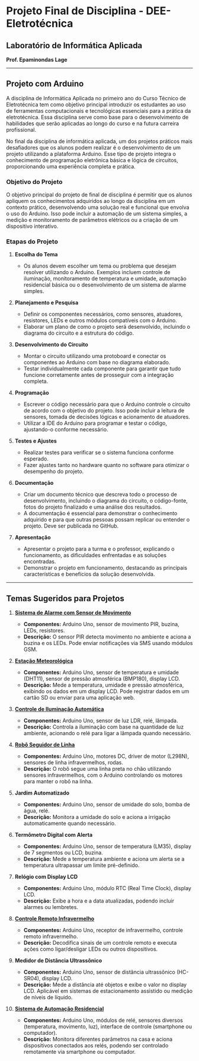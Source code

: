 # Projeto Final de Disciplina - DEE-Eletrotécnica

## Laboratório de Informática Aplicada
**Prof. Epaminondas Lage**

---

## Projeto com Arduino

A disciplina de Informática Aplicada no primeiro ano do Curso Técnico de Eletrotécnica tem como objetivo principal introduzir os estudantes ao uso de ferramentas computacionais e tecnológicas essenciais para a prática da eletrotécnica. Essa disciplina serve como base para o desenvolvimento de habilidades que serão aplicadas ao longo do curso e na futura carreira profissional.

No final da disciplina de informática aplicada, um dos projetos práticos mais desafiadores que os alunos podem realizar é o desenvolvimento de um projeto utilizando a plataforma Arduino. Esse tipo de projeto integra o conhecimento de programação eletrônica básica e lógica de circuitos, proporcionando uma experiência completa e prática.

### Objetivo do Projeto

O objetivo principal do projeto de final de disciplina é permitir que os alunos apliquem os conhecimentos adquiridos ao longo da disciplina em um contexto prático, desenvolvendo uma solução real e funcional que envolva o uso do Arduino. Isso pode incluir a automação de um sistema simples, a medição e monitoramento de parâmetros elétricos ou a criação de um dispositivo interativo.

### Etapas do Projeto

1. **Escolha do Tema**
   - Os alunos devem escolher um tema ou problema que desejam resolver utilizando o Arduino. Exemplos incluem controle de iluminação, monitoramento de temperatura e umidade, automação residencial básica ou o desenvolvimento de um sistema de alarme simples.

2. **Planejamento e Pesquisa**
   - Definir os componentes necessários, como sensores, atuadores, resistores, LEDs e outros módulos compatíveis com o Arduino.
   - Elaborar um plano de como o projeto será desenvolvido, incluindo o diagrama do circuito e a estrutura do código.

3. **Desenvolvimento do Circuito**
   - Montar o circuito utilizando uma protoboard e conectar os componentes ao Arduino com base no diagrama elaborado.
   - Testar individualmente cada componente para garantir que tudo funcione corretamente antes de prosseguir com a integração completa.

4. **Programação**
   - Escrever o código necessário para que o Arduino controle o circuito de acordo com o objetivo do projeto. Isso pode incluir a leitura de sensores, tomada de decisões lógicas e acionamento de atuadores.
   - Utilizar a IDE do Arduino para programar e testar o código, ajustando-o conforme necessário.

5. **Testes e Ajustes**
   - Realizar testes para verificar se o sistema funciona conforme esperado.
   - Fazer ajustes tanto no hardware quanto no software para otimizar o desempenho do projeto.

6. **Documentação**
   - Criar um documento técnico que descreva todo o processo de desenvolvimento, incluindo o diagrama do circuito, o código-fonte, fotos do projeto finalizado e uma análise dos resultados.
   - A documentação é essencial para demonstrar o conhecimento adquirido e para que outras pessoas possam replicar ou entender o projeto. Deve ser publicada no GitHub.

7. **Apresentação**
   - Apresentar o projeto para a turma e o professor, explicando o funcionamento, as dificuldades enfrentadas e as soluções encontradas.
   - Demonstrar o projeto em funcionamento, destacando as principais características e benefícios da solução desenvolvida.

---

## Temas Sugeridos para Projetos

1. [**Sistema de Alarme com Sensor de Movimento**](https://github.com/Epaminondaslage/Projeto_final_Disciplina/blob/main/Sistema%20de%20Alarme%20com%20Sensor%20de%20Movimento.md)
   - **Componentes:** Arduino Uno, sensor de movimento PIR, buzina, LEDs, resistores.
   - **Descrição:** O sensor PIR detecta movimento no ambiente e aciona a buzina e os LEDs. Pode enviar notificações via SMS usando módulos GSM.

2. [**Estação Meteorológica**](https://github.com/Epaminondaslage/Projeto_final_Disciplina/blob/main/Estacao_meteorologica)
   - **Componentes:** Arduino Uno, sensor de temperatura e umidade (DHT11), sensor de pressão atmosférica (BMP180), display LCD.
   - **Descrição:** Mede a temperatura, umidade e pressão atmosférica, exibindo os dados em um display LCD. Pode registrar dados em um cartão SD ou enviar para uma aplicação web.

3. [**Controle de Iluminação Automática**](https://github.com/Epaminondaslage/Projeto_final_Disciplina/blob/main/controle_iluminacao.md)
   - **Componentes:** Arduino Uno, sensor de luz LDR, relé, lâmpada.
   - **Descrição:** Controla a iluminação com base na quantidade de luz ambiente, acionando o relé para ligar a lâmpada quando necessário.

4. [**Robô Seguidor de Linha**](https://github.com/Epaminondaslage/Projeto_final_Disciplina/tree/main#readme)
   - **Componentes:** Arduino Uno, motores DC, driver de motor (L298N), sensores de linha infravermelhos, rodas.
   - **Descrição:** O robô segue uma linha preta no chão utilizando sensores infravermelhos, com o Arduino controlando os motores para manter o robô na linha.

5. **Jardim Automatizado**
   - **Componentes:** Arduino Uno, sensor de umidade do solo, bomba de água, relé.
   - **Descrição:** Monitora a umidade do solo e aciona a irrigação automaticamente quando necessário.

6. **Termômetro Digital com Alerta**
   - **Componentes:** Arduino Uno, sensor de temperatura (LM35), display de 7 segmentos ou LCD, buzina.
   - **Descrição:** Mede a temperatura ambiente e aciona um alerta se a temperatura ultrapassar um limite pré-definido.

7. **Relógio com Display LCD**
   - **Componentes:** Arduino Uno, módulo RTC (Real Time Clock), display LCD.
   - **Descrição:** Exibe a hora e a data atualizadas, podendo incluir alarmes ou lembretes.

8. [**Controle Remoto Infravermelho**](https://github.com/Epaminondaslage/Projeto_final_Disciplina/blob/main/Controle_remoto_infravermelho.md)
   - **Componentes:** Arduino Uno, receptor de infravermelho, controle remoto infravermelho.
   - **Descrição:** Decodifica sinais de um controle remoto e executa ações como ligar/desligar LEDs ou outros dispositivos.

9. **Medidor de Distância Ultrassônico**
   - **Componentes:** Arduino Uno, sensor de distância ultrassônico (HC-SR04), display LCD.
   - **Descrição:** Mede a distância até objetos e exibe o valor no display LCD. Aplicável em sistemas de estacionamento assistido ou medição de níveis de líquido.

10. [**Sistema de Automação Residencial**](https://github.com/Epaminondaslage/Projeto_final_Disciplina/blob/main/Automacao_residencial.md)
    - **Componentes:** Arduino Uno, módulos de relé, sensores diversos (temperatura, movimento, luz), interface de controle (smartphone ou computador).
    - **Descrição:** Monitora diferentes parâmetros na casa e aciona dispositivos conectados aos relés, podendo ser controlado remotamente via smartphone ou computador.


